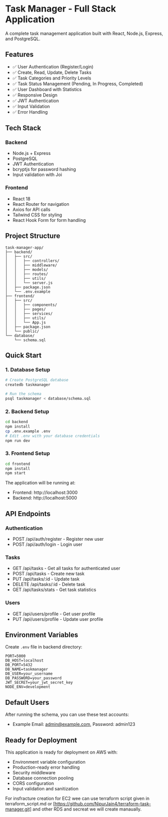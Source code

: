 # Task Manager - Full Stack Application

A complete task management application built with React, Node.js, Express, and PostgreSQL.

## Features

- ✅ User Authentication (Register/Login)
- ✅ Create, Read, Update, Delete Tasks
- ✅ Task Categories and Priority Levels
- ✅ Task Status Management (Pending, In Progress, Completed)
- ✅ User Dashboard with Statistics
- ✅ Responsive Design
- ✅ JWT Authentication
- ✅ Input Validation
- ✅ Error Handling

## Tech Stack

### Backend
- Node.js + Express
- PostgreSQL
- JWT Authentication
- bcryptjs for password hashing
- Input validation with Joi

### Frontend
- React 18
- React Router for navigation
- Axios for API calls
- Tailwind CSS for styling
- React Hook Form for form handling

## Project Structure

```
task-manager-app/
├── backend/
│   ├── src/
│   │   ├── controllers/
│   │   ├── middleware/
│   │   ├── models/
│   │   ├── routes/
│   │   ├── utils/
│   │   └── server.js
│   ├── package.json
│   └── .env.example
├── frontend/
│   ├── src/
│   │   ├── components/
│   │   ├── pages/
│   │   ├── services/
│   │   ├── utils/
│   │   └── App.js
│   ├── package.json
│   └── public/
└── database/
    └── schema.sql
```

## Quick Start

### 1. Database Setup
```bash
# Create PostgreSQL database
createdb taskmanager

# Run the schema
psql taskmanager < database/schema.sql
```

### 2. Backend Setup
```bash
cd backend
npm install
cp .env.example .env
# Edit .env with your database credentials
npm run dev
```

### 3. Frontend Setup
```bash
cd frontend
npm install
npm start
```

The application will be running at:
- Frontend: http://localhost:3000
- Backend: http://localhost:5000

## API Endpoints

### Authentication
- POST /api/auth/register - Register new user
- POST /api/auth/login - Login user

### Tasks
- GET /api/tasks - Get all tasks for authenticated user
- POST /api/tasks - Create new task
- PUT /api/tasks/:id - Update task
- DELETE /api/tasks/:id - Delete task
- GET /api/tasks/stats - Get task statistics

### Users
- GET /api/users/profile - Get user profile
- PUT /api/users/profile - Update user profile

## Environment Variables

Create `.env` file in backend directory:

```
PORT=5000
DB_HOST=localhost
DB_PORT=5432
DB_NAME=taskmanager
DB_USER=your_username
DB_PASSWORD=your_password
JWT_SECRET=your_jwt_secret_key
NODE_ENV=development
```

## Default Users

After running the schema, you can use these test accounts:
- Example Email: admin@example.com, Password: admin123

## Ready for Deployment

This application is ready for deployment on AWS with:
- Environment variable configuration
- Production-ready error handling
- Security middleware
- Database connection pooling
- CORS configuration
- Input validation and sanitization

For insfracture creation for EC2 wee can use terraform script given in terraform_script.md or [https://github.com/NipurJain4/terraform-task-manager.git]
and other RDS and secreat we will create manaually.
